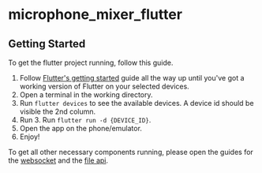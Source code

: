 # microphone_mixer_flutter

## Getting Started

To get the flutter project running, follow this guide.

1. Follow [Flutter's getting started](https://docs.flutter.dev/get-started/install) guide all the way up until you've got a working version of Flutter on your selected devices.
2. Open a terminal in the working directory.
3. Run `flutter devices` to see the available devices. A device id should be visible the 2nd column.
4. Run 3. Run `flutter run -d {DEVICE_ID}`.
5. Open the app on the phone/emulator.
6. Enjoy!

To get all other necessary components running, please open the guides for the [websocket](./local-websocket/README.md) and the [file api](./local-audio-api/README.MD).
